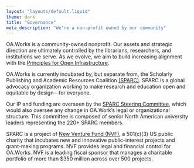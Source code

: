 ```yaml
---
layout: "layouts/default.liquid"
theme: dark
title: "Governance"
meta_description: "We're a non-profit owned by our community"
---
```


OA.Works is a community-owned nonprofit. Our assets and strategic direction are ultimately controlled by the librarians, researchers, and institutions we serve. As we evolve, we aim to build increasing alignment with the [Principles for Open Infrastructure](https://cameronneylon.net/blog/principles-for-open-scholarly-infrastructures/).

OA.Works is currently incubated by, but separate from, the Scholarly Publishing and Academic Resources Coalition [(SPARC)](https://sparcopen.org). SPARC is a global advocacy organization working to make research and education open and equitable by design—for everyone.

Our IP and funding are overseen by the [SPARC Steering Committee](https://sparcopen.org/people/), which would also oversee any change in OA.Work’s legal or organizational structure. This committee is composed of senior North American university leaders representing the 220+ SPARC members.

SPARC is a project of [New Venture Fund (NVF)](https://newventurefund.org/), a 501(c)(3) US public charity that incubates new and innovative public-interest projects and grant-making programs. NVF provides legal and financial control for OA.Works. NVF is a leading fiscal sponsor that manages a charitable portfolio of more than $350 million across over 500 projects.

